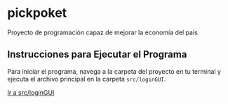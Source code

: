 # pickpoket
Proyecto de programación capaz de mejorar la economía del pais

## Instrucciones para Ejecutar el Programa

Para iniciar el programa, navega a la carpeta del proyecto en tu terminal y ejecuta el archivo principal en la carpeta `src/loginGUI`.

[Ir a src/loginGUI](/src/loginGUI)


